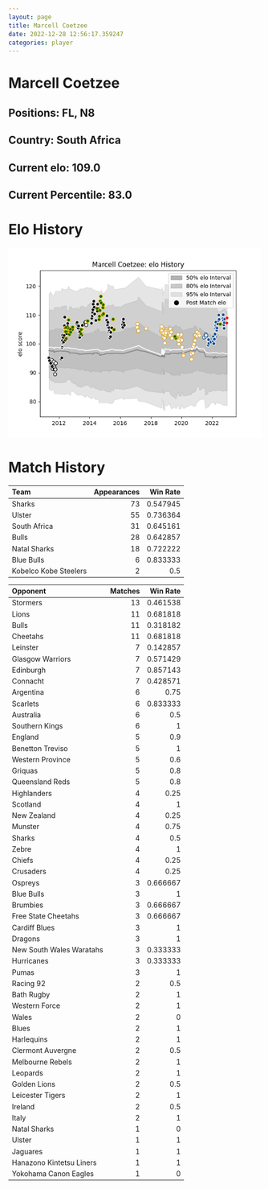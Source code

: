 ```yaml
---  
layout: page  
title: Marcell Coetzee  
date: 2022-12-28 12:56:17.359247  
categories: player  
---
```

# Marcell Coetzee

## Positions: FL, N8

## Country: South Africa

## Current elo: 109.0

## Current Percentile: 83.0

# Elo History


![elo history](history_MarcellCoetzee.png)
# Match History


| Team                  |   Appearances |   Win Rate |
|:----------------------|--------------:|-----------:|
| Sharks                |            73 |   0.547945 |
| Ulster                |            55 |   0.736364 |
| South Africa          |            31 |   0.645161 |
| Bulls                 |            28 |   0.642857 |
| Natal Sharks          |            18 |   0.722222 |
| Blue Bulls            |             6 |   0.833333 |
| Kobelco Kobe Steelers |             2 |   0.5      |

| Opponent                 |   Matches |   Win Rate |
|:-------------------------|----------:|-----------:|
| Stormers                 |        13 |   0.461538 |
| Lions                    |        11 |   0.681818 |
| Bulls                    |        11 |   0.318182 |
| Cheetahs                 |        11 |   0.681818 |
| Leinster                 |         7 |   0.142857 |
| Glasgow Warriors         |         7 |   0.571429 |
| Edinburgh                |         7 |   0.857143 |
| Connacht                 |         7 |   0.428571 |
| Argentina                |         6 |   0.75     |
| Scarlets                 |         6 |   0.833333 |
| Australia                |         6 |   0.5      |
| Southern Kings           |         6 |   1        |
| England                  |         5 |   0.9      |
| Benetton Treviso         |         5 |   1        |
| Western Province         |         5 |   0.6      |
| Griquas                  |         5 |   0.8      |
| Queensland Reds          |         5 |   0.8      |
| Highlanders              |         4 |   0.25     |
| Scotland                 |         4 |   1        |
| New Zealand              |         4 |   0.25     |
| Munster                  |         4 |   0.75     |
| Sharks                   |         4 |   0.5      |
| Zebre                    |         4 |   1        |
| Chiefs                   |         4 |   0.25     |
| Crusaders                |         4 |   0.25     |
| Ospreys                  |         3 |   0.666667 |
| Blue Bulls               |         3 |   1        |
| Brumbies                 |         3 |   0.666667 |
| Free State Cheetahs      |         3 |   0.666667 |
| Cardiff Blues            |         3 |   1        |
| Dragons                  |         3 |   1        |
| New South Wales Waratahs |         3 |   0.333333 |
| Hurricanes               |         3 |   0.333333 |
| Pumas                    |         3 |   1        |
| Racing 92                |         2 |   0.5      |
| Bath Rugby               |         2 |   1        |
| Western Force            |         2 |   1        |
| Wales                    |         2 |   0        |
| Blues                    |         2 |   1        |
| Harlequins               |         2 |   1        |
| Clermont Auvergne        |         2 |   0.5      |
| Melbourne Rebels         |         2 |   1        |
| Leopards                 |         2 |   1        |
| Golden Lions             |         2 |   0.5      |
| Leicester Tigers         |         2 |   1        |
| Ireland                  |         2 |   0.5      |
| Italy                    |         2 |   1        |
| Natal Sharks             |         1 |   0        |
| Ulster                   |         1 |   1        |
| Jaguares                 |         1 |   1        |
| Hanazono Kintetsu Liners |         1 |   1        |
| Yokohama Canon Eagles    |         1 |   0        |